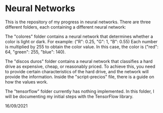 <h1>Neural Networks</h1>

This is the repository of my progress in neural networks. There are three different folders, each containing a different neural network:

The "colores" folder contains a neural network that determines whether a color is light or dark. For example: ("R": 0.25, "G": 1, "B": 0.55) Each number is multiplied by 255 to obtain the color value. In this case, the color is ("red": 64, "green": 255, "blue": 140).

The "discos duros" folder contains a neural network that classifies a hard drive as expensive, cheap, or reasonably priced. To achieve this, you need to provide certain characteristics of the hard drive, and the network will provide the information. Inside the "script-precios" file, there is a guide on how the values work.

The "tensorflow" folder currently has nothing implemented. In this folder, I will be documenting my initial steps with the TensorFlow library.

<date>16/09/2021</date>
